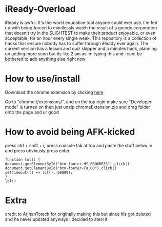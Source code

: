 # iReady-Overload
iReady is awful. It's the worst education tool anyone could ever use. I'm fed up with being forced to mindlessly watch the result of a greedy corporation that doesn't try in the SLIGHTEST to make their product enjoyable, or even acceptable, for an hour every single week. This repository is a collection of hacks that ensure nobody has to suffer through iReady ever again. The current version has a lesson and quiz skipper and a minutes hack, planning on adding more soon but its like 2 am as im typing this and i cant be bothered to add anything else right now


# How to use/install
Download the chrome extension by clicking [here](https://github.com/cupiditys/iReady-Overload/blob/main/chromeExtension.zip?raw=true)

Go to "chrome://extensions/", and on the top right make sure "Developer mode" is turned on
then just unzip chromeExtension.zip and drag folder onto the page and ur good

# How to avoid being AFK-kicked
press ctrl + shift + i, press console tab at top and paste the stuff below in and press obviously press enter
```
function lol() {
document.getElementById("btn-footer-MY_PROGRESS").click()
document.getElementById("btn-footer-TO_DO").click()
setTimeout(() => lol(), 60000);
}
lol()
```

# Extra

credit to ArjhanToteck for originally making this but since his got deleted and he never updated anyways i decided to steal it
